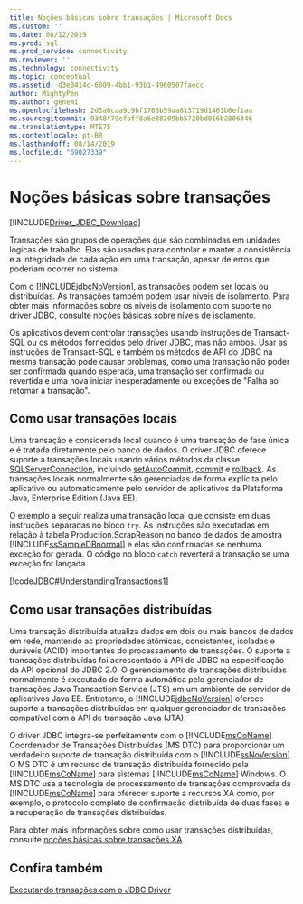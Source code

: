 ```yaml
---
title: Noções básicas sobre transações | Microsoft Docs
ms.custom: ''
ms.date: 08/12/2019
ms.prod: sql
ms.prod_service: connectivity
ms.reviewer: ''
ms.technology: connectivity
ms.topic: conceptual
ms.assetid: d3e0414c-6809-4bb1-93b1-4960507faecc
author: MightyPen
ms.author: genemi
ms.openlocfilehash: 2d5a6caa9c9bf1766b59aa813719d1461b6ef1aa
ms.sourcegitcommit: 9348f79efbff8a6e88209bb5720bd016b2806346
ms.translationtype: MTE75
ms.contentlocale: pt-BR
ms.lasthandoff: 08/14/2019
ms.locfileid: "69027339"
---
```

# <a name="understanding-transactions"></a>Noções básicas sobre transações

[!INCLUDE[Driver_JDBC_Download](../../includes/driver_jdbc_download.md)]

Transações são grupos de operações que são combinadas em unidades lógicas de trabalho. Elas são usadas para controlar e manter a consistência e a integridade de cada ação em uma transação, apesar de erros que poderiam ocorrer no sistema.

Com o [!INCLUDE[jdbcNoVersion](../../includes/jdbcnoversion_md.md)], as transações podem ser locais ou distribuídas. As transações também podem usar níveis de isolamento. Para obter mais informações sobre os níveis de isolamento com suporte no driver JDBC, consulte [noções básicas sobre níveis de isolamento](../../connect/jdbc/understanding-isolation-levels.md).

Os aplicativos devem controlar transações usando instruções de Transact-SQL ou os métodos fornecidos pelo driver JDBC, mas não ambos. Usar as instruções de Transact-SQL e também os métodos de API do JDBC na mesma transação pode causar problemas, como uma transação não poder ser confirmada quando esperada, uma transação ser confirmada ou revertida e uma nova iniciar inesperadamente ou exceções de "Falha ao retomar a transação".

## <a name="using-local-transactions"></a>Como usar transações locais

Uma transação é considerada local quando é uma transação de fase única e é tratada diretamente pelo banco de dados. O driver JDBC oferece suporte a transações locais usando vários métodos da classe [SQLServerConnection](../../connect/jdbc/reference/sqlserverconnection-class.md), incluindo [setAutoCommit](../../connect/jdbc/reference/setautocommit-method-sqlserverconnection.md), [commit](../../connect/jdbc/reference/commit-method-sqlserverconnection.md) e [rollback](../../connect/jdbc/reference/rollback-method.md). As transações locais normalmente são gerenciadas de forma explícita pelo aplicativo ou automaticamente pelo servidor de aplicativos da Plataforma Java, Enterprise Edition (Java EE).

O exemplo a seguir realiza uma transação local que consiste em duas instruções separadas no bloco `try`. As instruções são executadas em relação à tabela Production.ScrapReason no banco de dados de amostra [!INCLUDE[ssSampleDBnormal](../../includes/sssampledbnormal_md.md)] e elas são confirmadas se nenhuma exceção for gerada. O código no bloco `catch` reverterá a transação se uma exceção for lançada.

[!code[JDBC#UnderstandingTransactions1](../../connect/jdbc/codesnippet/Java/understanding-transactions_1.java)]

## <a name="using-distributed-transactions"></a>Como usar transações distribuídas

Uma transação distribuída atualiza dados em dois ou mais bancos de dados em rede, mantendo as propriedades atômicas, consistentes, isoladas e duráveis (ACID) importantes do processamento de transações. O suporte a transações distribuídas foi acrescentado à API do JDBC na especificação da API opcional do JDBC 2.0. O gerenciamento de transações distribuídas normalmente é executado de forma automática pelo gerenciador de transações Java Transaction Service (JTS) em um ambiente de servidor de aplicativos Java EE. Entretanto, o [!INCLUDE[jdbcNoVersion](../../includes/jdbcnoversion_md.md)] oferece suporte a transações distribuídas em qualquer gerenciador de transações compatível com a API de transação Java (JTA).

O driver JDBC integra-se perfeitamente com o [!INCLUDE[msCoName](../../includes/msconame_md.md)] Coordenador de Transações Distribuídas (MS DTC) para proporcionar um verdadeiro suporte de transação distribuída com o [!INCLUDE[ssNoVersion](../../includes/ssnoversion-md.md)]. O MS DTC é um recurso de transação distribuída fornecido pela [!INCLUDE[msCoName](../../includes/msconame_md.md)] para sistemas [!INCLUDE[msCoName](../../includes/msconame_md.md)] Windows. O MS DTC usa a tecnologia de processamento de transações comprovada da [!INCLUDE[msCoName](../../includes/msconame_md.md)] para oferecer suporte a recursos XA como, por exemplo, o protocolo completo de confirmação distribuída de duas fases e a recuperação de transações distribuídas.

Para obter mais informações sobre como usar transações distribuídas, consulte [noções básicas sobre transações XA](../../connect/jdbc/understanding-xa-transactions.md).

## <a name="see-also"></a>Confira também

[Executando transações com o JDBC Driver](../../connect/jdbc/performing-transactions-with-the-jdbc-driver.md)
